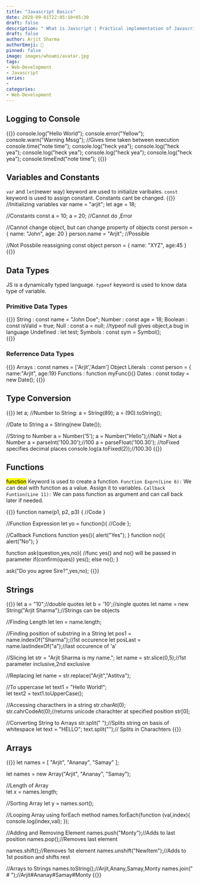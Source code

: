 ```yaml
---
title: "Javascript Basics"
date: 2020-09-01T22:05:10+05:30
draft: false
description: " What is Javscript | Practical implementation of Javascript "
draft: false
author: Arjit Sharma
authorEmoji: 🤖
pinned: false
image: images/whoami/avatar.jpg
tags:
- Web-Development
- Javascript
series:
- 
categories:
- Web-Development
---
```


## Logging to Console
{{<highlight javascript>}}
console.log("Hello World");
console.error("Yellow");
console.warn("Warning Mssg");
//Gives time taken between execution
console.time("note time");
    console.log("heck yea");
    console.log("heck yea");
    console.log("heck yea");
    console.log("heck yea");
    console.log("heck yea");
console.timeEnd("note time");
{{</highlight>}}


## Variables and Constants
`var` and `let`(newer way) keyword are used to initialize varibales.
`const` keyword is used to assign constant. Constants cant be changed.
{{<highlight javascript>}}
//Initializing variables
var name = "arjit";
let age = 18;

//Constants
const a = 10;
a = 20; //Cannot do ,Error

//Cannot change object, but can change property of objects
const person = {
    name: "John",
    age: 20
}
person.name = "Arjit"; //Possible

//Not Possbile reassigning const object
person = {
    name: "XYZ",
    age:45
}
{{</highlight>}}


## Data Types
JS is a dynamically typed language.
`typeof` keyword is used to know data type of variable.

### Primitive Data Types
{{<highlight javascript>}}
String : const name = "John Doe";
Number : const age = 18;
Boolean : const isValid = true;
Null : const a = null;
//typeof null gives object,a bug in language
Undefined : let test;
Symbols : const sym = Symbol();    
{{</highlight>}}

### Referrence Data Types
{{<highlight javascript>}}
Arrays : const names = ['Arjit','Adam']
Object Literals : const person = { name:"Arjit", age:19}
Functions : function myFunc(){}
Dates : const today = new Date(); 
{{</highlight>}}

## Type Conversion
{{<highlight javascript>}}
let a;
//Number to String:
a = String(89);
a = (90).toString();

//Date to String
a = String(new Date());

//String to Number
a = Number('5');
a = Number("Hello");//NaN = Not a Number
a = parseInt('100.30');//100
a = parseFloat('100.30');
//toFixed specifies decimal places
console.log(a.toFixed(2));//100.30 
{{</highlight>}}

## Functions
<mark>function</mark> Keyword is used to create a function.
`Function Exprn(Line 6):` We can deal with function as a value. Assign it to variables.
`Callback Funtion(Line 11):` We can pass function as argument and can call back later if needed.

{{<highlight javascript>}}
function name(p1, p2, p3) {
    //Code
}

//Function Expression
let yo = function(){
    //Code
};

//Callback Functions
function yes(){ alert("Yes"); }
function no(){ alert("No"); }

function ask(question,yes,no){
    //func yes() and no() will be passed in parameter
    if(confirm(ques))
        yes();
    else
        no();
}

ask("Do you agree Sire?",yes,no);
{{</highlight>}}

## Strings
{{<highlight javascript>}}
let a = "10";//double quotes 
let b = '10';//single quotes
let name = new String("Arjit Sharma");//Strings can be objects 

//Finding Length
let len = name.length;

//Finding position of substring in a String 
let pos1 = name.indexOf("Sharma");//1st occurence
let posLast = name.lastIndexOf("a");//last occurence of 'a' 

//Slicing
let str = "Arjit Sharma is my name.";
let name = str.slice(0,5);//1st parameter inclusive,2nd exclusive

//Replacing
let name = str.replace("Arjit","Astitva");

//To uppercase 
let text1 = "Hello World!";     
let text2 = text1.toUpperCase();

//Accessing characthers in a string
str.charAt(0);
str.cahrCodeAt(0);//returns unicode charachter at specified position
str[0];

//Converting String to Arrays
str.split(" ");//Splits string on basis of whitespace
let text = "HELLO";
text.split("");// Splits in Charachters
{{</highlight>}}


## Arrays

{{<highlight javascript>}}
let names = [
  "Arjit",
  "Ananay",
  "Samay"
];

let names = new Array("Arjit", "Ananay", "Samay");

//Length of Array            
let x = names.length; 

//Sorting Array
let y = names.sort();

//Looping Array using forEach method
names.forEach(function (val,index){
    console.log(index,val);
});

//Adding and Removing Element
names.push("Monty");//Adds to last position
names.pop();//Removes last element

names.shift();//Removes 1st element
names.unshift("NewItem");//Adds to 1st position and shifts rest

//Arrays to Strings
names.toString();//Arjit,Anany,Samay,Monty
names.join(" # ");//Arjit#Ananay#Samay#Monty
{{</highlight>}}
